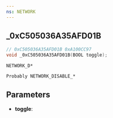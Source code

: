 ```yaml
---
ns: NETWORK
---
```

## _0xC505036A35AFD01B

```c
// 0xC505036A35AFD01B 0xA100CC97
void _0xC505036A35AFD01B(BOOL toggle);
```

```
NETWORK_D*

Probably NETWORK_DISABLE_*
```

## Parameters
* **toggle**: 

